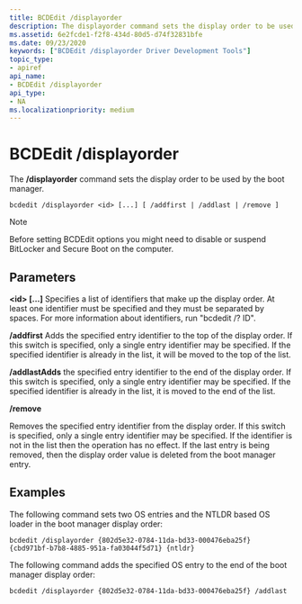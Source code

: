 ```yaml
---
title: BCDEdit /displayorder
description: The displayorder command sets the display order to be used by the boot manager.
ms.assetid: 6e2fcde1-f2f8-434d-80d5-d74f32831bfe
ms.date: 09/23/2020
keywords: ["BCDEdit /displayorder Driver Development Tools"]
topic_type:
- apiref
api_name:
- BCDEdit /displayorder
api_type:
- NA
ms.localizationpriority: medium
---
```


BCDEdit /displayorder
============

The **/displayorder** command sets the display order to be used by the boot manager.

``` syntax
bcdedit /displayorder <id> [...] [ /addfirst | /addlast | /remove ]
```

> [!NOTE]
> Before setting BCDEdit options you might need to disable or suspend BitLocker and Secure Boot on the computer.

## Parameters

**\<id\> [...]**  Specifies a list of identifiers that make up the display order.  At least one identifier must be specified
and they must be separated by spaces.  For more information about identifiers, run "bcdedit /? ID".

**/addfirst**   Adds the specified entry identifier to the top of the display order.  If this switch is specified, only a
single entry identifier may be specified.  If the specified identifier is already in the list, it will be moved to the
top of the list.

**/addlastAdds** the specified entry identifier to the end of the display order.  If this switch is specified, only a
single entry identifier may be specified.  If the specified identifier is already in the list, it is moved to the
end of the list.

**/remove**

Removes the specified entry identifier from the display order.  If this switch is specified, only a single
entry identifier may be specified.  If the identifier is not in the list then the operation has no effect. If
the last entry is being removed, then the display order value is deleted from the boot manager entry.

## Examples

The following command sets two OS entries and the NTLDR based OS loader in the boot manager display order:

`bcdedit /displayorder {802d5e32-0784-11da-bd33-000476eba25f} {cbd971bf-b7b8-4885-951a-fa03044f5d71} {ntldr}`

The following command adds the specified OS entry to the end of the boot manager display order:

`bcdedit /displayorder {802d5e32-0784-11da-bd33-000476eba25f} /addlast`
